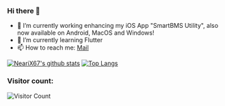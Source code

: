 ### Hi there 👋

- 🔭 I’m currently working enhancing my iOS App "SmartBMS Utility", also now available on Android, MacOS and Windows!
- 🌱 I’m currently learning Flutter
- 📫 How to reach me: [Mail](mailto:justin.kuehner@gmail.com)

[![NeariX67's github stats](https://github-readme-stats.vercel.app/api?username=NeariX67&count_private=true&show_icons=true&theme=tokyonight&include_all_commits=true)](https://github.com/anuraghazra/github-readme-stats)
[![Top Langs](https://github-readme-stats.vercel.app/api/top-langs/?username=NeariX67&layout=compact)](https://github.com/anuraghazra/github-readme-stats)
### Visitor count:
![Visitor Count](https://profile-counter.glitch.me/nearix67/count.svg)
